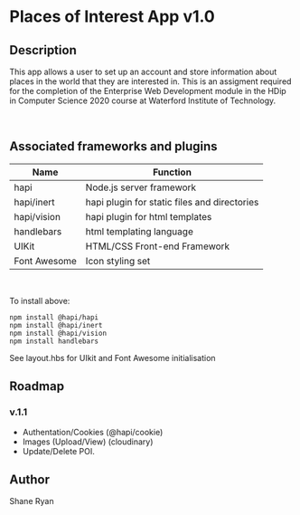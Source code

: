 # Places of Interest App v1.0

## Description
This app allows a user to set up an account and store information about places in the world that they are interested in. This is an assigment required for the completion of the Enterprise Web Development module in the HDip in Computer Science 2020 course at Waterford Institute of Technology.

<br />

## Associated frameworks and plugins
Name|Function|
|---|--------|
|hapi|Node.js server framework|
|hapi/inert|hapi plugin for static files and directories
|hapi/vision|hapi plugin for html templates
|handlebars|html templating language
|UIKit|HTML/CSS Front-end Framework
|Font Awesome|Icon styling set

<br />

To install above:
```
npm install @hapi/hapi
npm install @hapi/inert
npm install @hapi/vision
npm install handlebars
```
See layout.hbs for UIkit and Font Awesome initialisation

## Roadmap

### v.1.1
* Authentation/Cookies (@hapi/cookie)
* Images (Upload/View) (cloudinary)
* Update/Delete POI.

## Author
Shane Ryan
